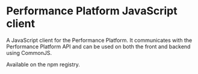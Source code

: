 # Performance Platform JavaScript client

A JavaScript client for the Performance Platform. It communicates with the Performance Platform API and can be used on both the front and backend using CommonJS.

Available on the npm registry.